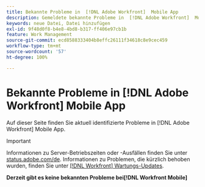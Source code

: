 ```yaml
---
title: Bekannte Probleme in  [!DNL Adobe Workfront]  Mobile App
description: Gemeldete bekannte Probleme in  [!DNL Adobe Workfront]  Mobile App
keywords: neue Datei, Datei hinzufügen
exl-id: 9f48d0f8-b4e8-4bd8-b317-ff406e97cb1b
feature: Work Management
source-git-commit: ecd8588333404b8effc26111f34618c8e9cec459
workflow-type: tm+mt
source-wordcount: '57'
ht-degree: 100%

---
```


# Bekannte Probleme in [!DNL Adobe Workfront] Mobile App

Auf dieser Seite finden Sie aktuell identifizierte Probleme in [!DNL Adobe Workfront] Mobile App.

>[!IMPORTANT]
>
>Informationen zu Server-Betriebszeiten oder -Ausfällen finden Sie unter [status.adobe.com/de](https://status.adobe.com/de). Informationen zu Problemen, die kürzlich behoben wurden, finden Sie unter [[!DNL Workfront] Wartungs-Updates](../maintenance/current-updates.md).

**Derzeit gibt es keine bekannten Probleme bei[!DNL Workfront Mobile]**



<!--

## New

These recently reported issues are currently under review.

| **Issue** | **Last Modified** |
| -----------------------------------------------------------------| ----------------- |
|Issue text  | YYYY/MM/DD  | 

## Current Issues

|Issue  |Last Modified   | 
|---|---|
|Issue text  | YYYY/MM/DD  | 
-->